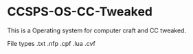 # CCSPS-OS-CC-Tweaked
This is a Operating system for computer craft and CC tweaked.

File types
.txt
.nfp
.cpf
.lua
.cvf
